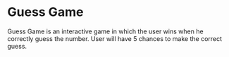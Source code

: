 Guess Game
==========

Guess Game is an interactive game in which the user wins when he correctly guess the number.
User will have 5 chances to make the correct guess.
